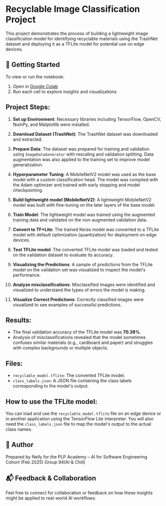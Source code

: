 # Recyclable Image Classification Project

This project demonstrates the process of building a lightweight image classification model for identifying recyclable materials using the TrashNet dataset and deploying it as a TFLite model for potential use on edge devices.

## 🚀 Getting Started
To view or run the notebook:
1. Open in [Google Colab](https://colab.research.google.com/drive/1ingKra7gcwqXswPhqbuKWE53N8nl3bPw)
2. Run each cell to explore insights and visualizations

## Project Steps:

1.  **Set up Environment**: Necessary libraries including TensorFlow, OpenCV, NumPy, and Matplotlib were installed.

2.  **Download Dataset (TrashNet)**: The TrashNet dataset was downloaded and extracted.

3.  **Prepare Data**: The dataset was prepared for training and validation using `ImageDataGenerator` with rescaling and validation splitting. Data augmentation was also applied to the training set to improve model generalization.

4.  **Hyperparameter Tuning**: A MobileNetV2 model was used as the base model with a custom classification head. The model was compiled with the Adam optimizer and trained with early stopping and model checkpointing.

5.  **Build lightweight model (MobileNetV2)**: A lightweight MobileNetV2 model was built with fine-tuning on the later layers of the base model.

6.  **Train Model**: The lightweight model was trained using the augmented training data and validated on the non-augmented validation data.

7.  **Convert to TF\*Lite**: The trained Keras model was converted to a TFLite model with default optimization (quantization) for deployment on edge devices.

8.  **Test TFLite model**: The converted TFLite model was loaded and tested on the validation dataset to evaluate its accuracy.

9.  **Visualizing the Predictions**: A sample of predictions from the TFLite model on the validation set was visualized to inspect the model's performance.

10. **Analyze misclassifications**: Misclassified images were identified and visualized to understand the types of errors the model is making.

11. **Visualize Correct Predictions**: Correctly classified images were visualized to see examples of successful predictions.

## Results:

*   The final validation accuracy of the TFLite model was **70.38%**.
*   Analysis of misclassifications revealed that the model sometimes confuses similar materials (e.g., cardboard and paper) and struggles with complex backgrounds or multiple objects.

## Files:

*   `recyclable_model.tflite`: The converted TFLite model.
*   `class_labels.json`: A JSON file containing the class labels corresponding to the model's output.

## How to use the TFLite model:

You can load and use the `recyclable_model.tflite` file on an edge device or in another application using the TensorFlow Lite interpreter. You will also need the `class_labels.json` file to map the model's output to the actual class names.

## 📝 Author
Prepared by Nelly for the PLP Academy – AI for Software Engineering Cohort (Feb 2025) Group 94(AI & Chill)

## 📬 Feedback & Collaboration
Feel free to connect for collaboration or feedback on how these insights might be applied to real-world AI workflows.